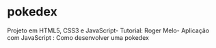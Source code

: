# pokedex
Projeto em HTML5, CSS3 e JavaScript- Tutorial: Roger Melo- Aplicação com JavaScript : Como desenvolver uma pokedex

